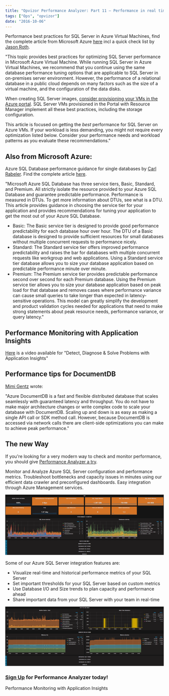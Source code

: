 ```yaml
---
title: "Opvizor Performance Analyzer: Part 11 – Performance in real time for Azure SQL"
tags: ["Ops", "opvizor"]
date: "2016-10-06"
---
```


Performance best practices for SQL Server in Azure Virtual Machines, find the complete article from Microsoft Azure [here](https://azure.microsoft.com/en-us/documentation/articles/virtual-machines-windows-sql-performance/) incl a quick check list by [Jason Roth](https://github.com/rothja).

"This topic provides best practices for optimizing SQL Server performance in Microsoft Azure Virtual Machine. While running SQL Server in Azure Virtual Machines, we recommend that you continue using the same database performance tuning options that are applicable to SQL Server in on-premises server environment. However, the performance of a relational database in a public cloud depends on many factors such as the size of a virtual machine, and the configuration of the data disks.

When creating SQL Server images, [consider provisioning your VMs in the Azure portal](https://azure.microsoft.com/en-us/documentation/articles/virtual-machines-windows-portal-sql-server-provision/). SQL Server VMs provisioned in the Portal with Resource Manager implement all these best practices, including the storage configuration.

This article is focused on getting the _best_ performance for SQL Server on Azure VMs. If your workload is less demanding, you might not require every optimization listed below. Consider your performance needs and workload patterns as you evaluate these recommendations."

## Also from Microsoft Azure:

Azure SQL Database performance guidance for single databases by [Carl Rabeler](https://github.com/CarlRabeler). Find the complete article [here](https://azure.microsoft.com/en-us/documentation/articles/sql-database-performance-guidance/).

"Microsoft Azure SQL Database has three service tiers, Basic, Standard, and Premium. All strictly isolate the resource provided to your Azure SQL Database and guarantee predictable performance. Performance is measured in DTUs. To get more information about DTUs, see what is a DTU. This article provides guidance in choosing the service tier for your application and provides recommendations for tuning your application to get the most out of your Azure SQL Database.

- Basic: The Basic service tier is designed to provide good performance predictability for each database hour over hour. The DTU of a Basic database is designed to provide sufficient resources for small databases without multiple concurrent requests to performance nicely.
- Standard: The Standard service tier offers improved performance predictability and raises the bar for databases with multiple concurrent requests like workgroup and web applications. Using a Standard service tier database allows you to size your database application based on predictable performance minute over minute.
- Premium: The Premium service tier provides predictable performance second over second for each Premium database. Using the Premium service tier allows you to size your database application based on peak load for that database and removes cases where performance variance can cause small queries to take longer than expected in latency-sensitive operations. This model can greatly simplify the development and product validation cycles needed for applications that need to make strong statements about peak resource needs, performance variance, or query latency."

## Performance Monitoring with Application Insights

[Here](https://azure.microsoft.com/en-us/documentation/videos/performance-monitoring-application-insights/) is a video available for "Detect, Diagnose & Solve Problems with Application Insights"

## Performance tips for DocumentDB

[Mimi Gentz](https://github.com/mimig1) wrote:

"Azure DocumentDB is a fast and flexible distributed database that scales seamlessly with guaranteed latency and throughput. You do not have to make major architecture changes or write complex code to scale your database with DocumentDB. Scaling up and down is as easy as making a single API call or SDK method call. However, because DocumentDB is accessed via network calls there are client-side optimizations you can make to achieve peak performance."

## The new Way

If you're looking for a very modern way to check and monitor performance, you should give [Performance Analyzer a try](http://try.opvizor.com/perfanalyzer/). 

Monitor and Analyze Azure SQL Server configuration and performance metrics. Troubleshoot bottlenecks and capacity issues in minutes using our efficient data crawler and preconfigured dashboards. Easy integration through Azure Management services.

![Azure SQL](/images/blog/mssql1.png)

Some of our Azure SQL Server integration features are:

- Visualize real-time and historical performance metrics of your SQL Server
- Set important thresholds for your SQL Server based on custom metrics
- Use Database I/O and Size trends to plan capacity and performance ahead
- Share important data from your SQL Server with your team in real-time

![Azure SQL](/images/blog/mssql2.png)

### [Sign Up](http://try.opvizor.com/perfanalyzer/) for Performance Analyzer today!

Performance Monitoring with Application Insights
